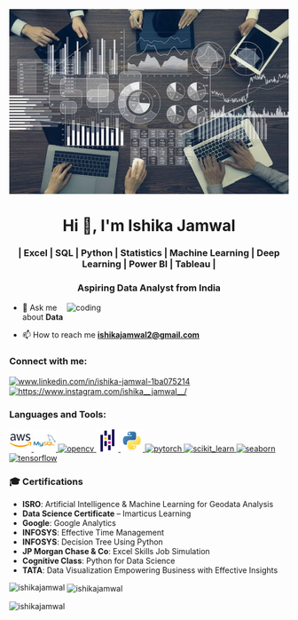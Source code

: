 
<img align="center" alt="logo" width="800" src="https://github.com/IshikaJamwal/IshikaJamwal/blob/master/4e65cd1269b989ce091ab15b523c9787.jpg">
<h1 align="center">Hi 👋, I'm Ishika Jamwal</h1>
<h3 align="center">| Excel | SQL | Python | Statistics | Machine Learning | Deep Learning | Power BI | Tableau |
<h3 align="center">Aspiring Data Analyst from India</h3>
<img align="right" alt="coding" width="400" src="https://media.tenor.com/images/7db4eaa3e47272c8e58ee018fc390b7d/tenor.gif">

  
- 💬 Ask me about **Data**

- 📫 How to reach me **ishikajamwal2@gmail.com**

<h3 align="left">Connect with me:</h3>
<p align="left">
<a href="https://linkedin.com/in/www.linkedin.com/in/ishika-jamwal-1ba075214" target="blank"><img align="center" src="https://raw.githubusercontent.com/rahuldkjain/github-profile-readme-generator/master/src/images/icons/Social/linked-in-alt.svg" alt="www.linkedin.com/in/ishika-jamwal-1ba075214" height="30" width="40" /></a>
<a href="https://instagram.com/https://www.instagram.com/ishika__jamwal__/" target="blank"><img align="center" src="https://raw.githubusercontent.com/rahuldkjain/github-profile-readme-generator/master/src/images/icons/Social/instagram.svg" alt="https://www.instagram.com/ishika__jamwal__/" height="30" width="40" /></a>
</p>

<h3 align="left">Languages and Tools:</h3>
<p align="left"> <a href="https://aws.amazon.com" target="_blank" rel="noreferrer"> <img src="https://raw.githubusercontent.com/devicons/devicon/master/icons/amazonwebservices/amazonwebservices-original-wordmark.svg" alt="aws" width="40" height="40"/> </a> <a href="https://www.mysql.com/" target="_blank" rel="noreferrer"> <img src="https://raw.githubusercontent.com/devicons/devicon/master/icons/mysql/mysql-original-wordmark.svg" alt="mysql" width="40" height="40"/> </a> <a href="https://opencv.org/" target="_blank" rel="noreferrer"> <img src="https://www.vectorlogo.zone/logos/opencv/opencv-icon.svg" alt="opencv" width="40" height="40"/> </a> <a href="https://pandas.pydata.org/" target="_blank" rel="noreferrer"> <img src="https://raw.githubusercontent.com/devicons/devicon/2ae2a900d2f041da66e950e4d48052658d850630/icons/pandas/pandas-original.svg" alt="pandas" width="40" height="40"/> </a> <a href="https://www.python.org" target="_blank" rel="noreferrer"> <img src="https://raw.githubusercontent.com/devicons/devicon/master/icons/python/python-original.svg" alt="python" width="40" height="40"/> </a> <a href="https://pytorch.org/" target="_blank" rel="noreferrer"> <img src="https://www.vectorlogo.zone/logos/pytorch/pytorch-icon.svg" alt="pytorch" width="40" height="40"/> </a> <a href="https://scikit-learn.org/" target="_blank" rel="noreferrer"> <img src="https://upload.wikimedia.org/wikipedia/commons/0/05/Scikit_learn_logo_small.svg" alt="scikit_learn" width="40" height="40"/> </a> <a href="https://seaborn.pydata.org/" target="_blank" rel="noreferrer"> <img src="https://seaborn.pydata.org/_images/logo-mark-lightbg.svg" alt="seaborn" width="40" height="40"/> </a> <a href="https://www.tensorflow.org" target="_blank" rel="noreferrer"> <img src="https://www.vectorlogo.zone/logos/tensorflow/tensorflow-icon.svg" alt="tensorflow" width="40" height="40"/> </a> </p>

### 🎓 **Certifications**

- **ISRO**: Artificial Intelligence & Machine Learning for Geodata Analysis
-  **Data Science Certificate** – Imarticus Learning   
- **Google**: Google Analytics  
- **INFOSYS**: Effective Time Management  
- **INFOSYS**: Decision Tree Using Python  
- **JP Morgan Chase & Co**: Excel Skills Job Simulation  
- **Cognitive Class**: Python for Data Science  
- **TATA**: Data Visualization Empowering Business with Effective Insights  



<p><img align="left" src="https://github-readme-stats.vercel.app/api/top-langs?username=ishikajamwal&show_icons=true&locale=en&layout=compact" alt="ishikajamwal" /></p>

<p>&nbsp;<img align="center" src="https://github-readme-stats.vercel.app/api?username=ishikajamwal&show_icons=true&locale=en" alt="ishikajamwal" /></p>

<p><img align="center" src="https://github-readme-streak-stats.herokuapp.com/?user=ishikajamwal&" alt="ishikajamwal" /></p>
